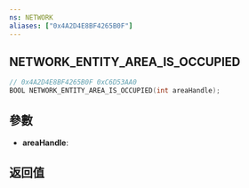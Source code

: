 ```yaml
---
ns: NETWORK
aliases: ["0x4A2D4E8BF4265B0F"]
---
```

## NETWORK_ENTITY_AREA_IS_OCCUPIED

```c
// 0x4A2D4E8BF4265B0F 0xC6D53AA0
BOOL NETWORK_ENTITY_AREA_IS_OCCUPIED(int areaHandle);
```

## 參數
* **areaHandle**: 

## 返回值
